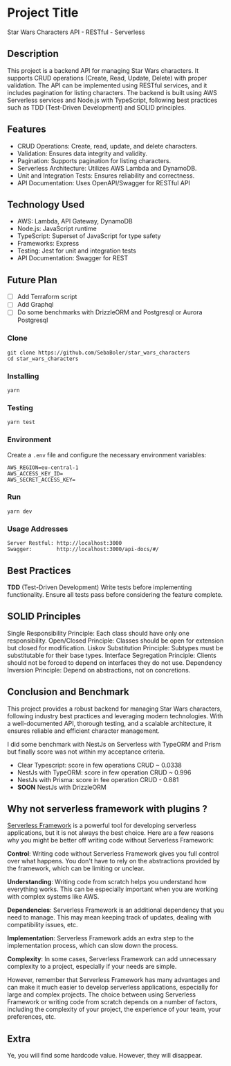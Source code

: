 # Project Title

Star Wars Characters API - RESTful - Serverless

## Description

This project is a backend API for managing Star Wars characters. It supports CRUD operations (Create, Read, Update, Delete) with proper validation. The API can be implemented using RESTful services, and it includes pagination for listing characters. The backend is built using AWS Serverless services and Node.js with TypeScript, following best practices such as TDD (Test-Driven Development) and SOLID principles.

## Features

- CRUD Operations: Create, read, update, and delete characters.
- Validation: Ensures data integrity and validity.
- Pagination: Supports pagination for listing characters.
- Serverless Architecture: Utilizes AWS Lambda and DynamoDB.
- Unit and Integration Tests: Ensures reliability and correctness.
- API Documentation: Uses OpenAPI/Swagger for RESTful API

## Technology Used

- AWS: Lambda, API Gateway, DynamoDB
- Node.js: JavaScript runtime
- TypeScript: Superset of JavaScript for type safety
- Frameworks: Express
- Testing: Jest for unit and integration tests
- API Documentation: Swagger for REST

## Future Plan

- [ ] Add Terraform script
- [ ] Add Graphql
- [ ] Do some benchmarks with DrizzleORM and Postgresql or Aurora Postgresql

### Clone

```
git clone https://github.com/SebaBoler/star_wars_characters
cd star_wars_characters
```

### Installing

`yarn`

### Testing

`yarn test`

### Environment

Create a `.env` file and configure the necessary environment variables:

```
AWS_REGION=eu-central-1
AWS_ACCESS_KEY_ID=
AWS_SECRET_ACCESS_KEY=
```

### Run

`yarn dev`

### Usage Addresses

```
Server Restful: http://localhost:3000
Swagger:        http://localhost:3000/api-docs/#/
```

## Best Practices

**TDD** (Test-Driven Development)
Write tests before implementing functionality.
Ensure all tests pass before considering the feature complete.

## **SOLID** **Principles**

Single Responsibility Principle: Each class should have only one responsibility.
Open/Closed Principle: Classes should be open for extension but closed for modification.
Liskov Substitution Principle: Subtypes must be substitutable for their base types.
Interface Segregation Principle: Clients should not be forced to depend on interfaces they do not use.
Dependency Inversion Principle: Depend on abstractions, not on concretions.

## **Conclusion** and **Benchmark**

This project provides a robust backend for managing Star Wars characters, following industry best practices and leveraging modern technologies. With a well-documented API, thorough testing, and a scalable architecture, it ensures reliable and efficient character management.

I did some benchmark with NestJs on Serverless with TypeORM and Prism but finally score was not within my acceptance criteria.

- Clear Typescript: score in few operations CRUD ~ 0.0338
- NestJs with TypeORM: score in few operation CRUD ~ 0.996
- NestJs with Prisma: score in fee operation CRUD - 0.881
- **SOON** NestJs with DrizzleORM

## Why not **serverless** **framework** with plugins ?

[Serverless Framework](https://www.serverless.com/) is a powerful tool for developing serverless applications, but it is not always the best choice. Here are a few reasons why you might be better off writing code without Serverless Framework:

**Control**: Writing code without Serverless Framework gives you full control over what happens. You don't have to rely on the abstractions provided by the framework, which can be limiting or unclear.

**Understanding**: Writing code from scratch helps you understand how everything works. This can be especially important when you are working with complex systems like AWS.

**Dependencies**: Serverless Framework is an additional dependency that you need to manage. This may mean keeping track of updates, dealing with compatibility issues, etc.

**Implementation**: Serverless Framework adds an extra step to the implementation process, which can slow down the process.

**Complexity**: In some cases, Serverless Framework can add unnecessary complexity to a project, especially if your needs are simple.

However, remember that Serverless Framework has many advantages and can make it much easier to develop serverless applications, especially for large and complex projects. The choice between using Serverless Framework or writing code from scratch depends on a number of factors, including the complexity of your project, the experience of your team, your preferences, etc.

## **Extra**

Ye, you will find some hardcode value. However, they will disappear.

